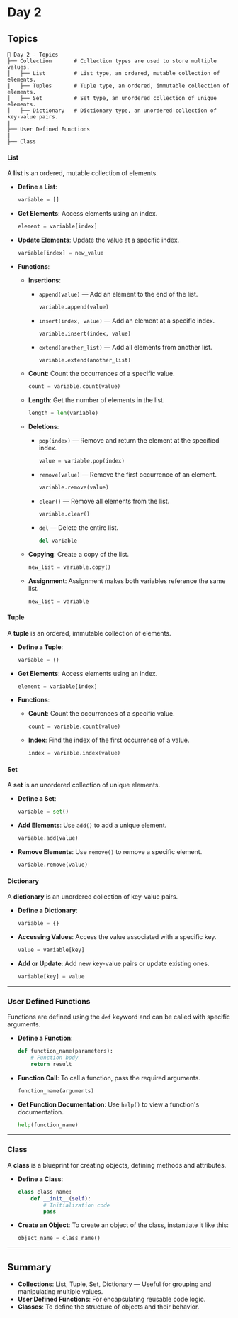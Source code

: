# Day 2

## Topics
```
📁 Day 2 - Topics
├── Collection       # Collection types are used to store multiple values.
│   ├── List         # List type, an ordered, mutable collection of elements.
|   ├── Tuples       # Tuple type, an ordered, immutable collection of elements.
│   ├── Set          # Set type, an unordered collection of unique elements.
│   ├── Dictionary   # Dictionary type, an unordered collection of key-value pairs.
|
├── User Defined Functions
|
├── Class

```

#### List
A **list** is an ordered, mutable collection of elements.

- **Define a List**: 
    ```python
    variable = []
    ```

- **Get Elements**: 
    Access elements using an index.
    ```python
    element = variable[index]
    ```

- **Update Elements**: 
    Update the value at a specific index.
    ```python
    variable[index] = new_value
    ```

- **Functions**:
    - **Insertions**:
        - `append(value)` — Add an element to the end of the list.
          ```python
          variable.append(value)
          ```
        - `insert(index, value)` — Add an element at a specific index.
          ```python
          variable.insert(index, value)
          ```
        - `extend(another_list)` — Add all elements from another list.
          ```python
          variable.extend(another_list)
          ```

    - **Count**: Count the occurrences of a specific value.
      ```python
      count = variable.count(value)
      ```

    - **Length**: Get the number of elements in the list.
      ```python
      length = len(variable)
      ```

    - **Deletions**:
        - `pop(index)` — Remove and return the element at the specified index.
          ```python
          value = variable.pop(index)
          ```
        - `remove(value)` — Remove the first occurrence of an element.
          ```python
          variable.remove(value)
          ```
        - `clear()` — Remove all elements from the list.
          ```python
          variable.clear()
          ```
        - `del` — Delete the entire list.
          ```python
          del variable
          ```

    - **Copying**: Create a copy of the list.
      ```python
      new_list = variable.copy()
      ```

    - **Assignment**: Assignment makes both variables reference the same list.
      ```python
      new_list = variable
      ```

#### Tuple
A **tuple** is an ordered, immutable collection of elements.

- **Define a Tuple**:
    ```python
    variable = ()
    ```

- **Get Elements**: 
    Access elements using an index.
    ```python
    element = variable[index]
    ```

- **Functions**:
    - **Count**: Count the occurrences of a specific value.
      ```python
      count = variable.count(value)
      ```

    - **Index**: Find the index of the first occurrence of a value.
      ```python
      index = variable.index(value)
      ```

#### Set
A **set** is an unordered collection of unique elements.

- **Define a Set**:
    ```python
    variable = set()
    ```

- **Add Elements**: 
    Use `add()` to add a unique element.
    ```python
    variable.add(value)
    ```

- **Remove Elements**: 
    Use `remove()` to remove a specific element.
    ```python
    variable.remove(value)
    ```

#### Dictionary
A **dictionary** is an unordered collection of key-value pairs.

- **Define a Dictionary**:
    ```python
    variable = {}
    ```

- **Accessing Values**: 
    Access the value associated with a specific key.
    ```python
    value = variable[key]
    ```

- **Add or Update**:
    Add new key-value pairs or update existing ones.
    ```python
    variable[key] = value
    ```

---

### User Defined Functions

Functions are defined using the `def` keyword and can be called with specific arguments.

- **Define a Function**:
    ```python
    def function_name(parameters):
        # Function body
        return result
    ```

- **Function Call**:
    To call a function, pass the required arguments.
    ```python
    function_name(arguments)
    ```

- **Get Function Documentation**:
    Use `help()` to view a function's documentation.
    ```python
    help(function_name)
    ```

---

### Class

A **class** is a blueprint for creating objects, defining methods and attributes.

- **Define a Class**:
    ```python
    class class_name:
        def __init__(self):
            # Initialization code
            pass
    ```

- **Create an Object**:
    To create an object of the class, instantiate it like this:
    ```python
    object_name = class_name()
    ```

---

## Summary

- **Collections**: List, Tuple, Set, Dictionary — Useful for grouping and manipulating multiple values.
- **User Defined Functions**: For encapsulating reusable code logic.
- **Classes**: To define the structure of objects and their behavior.

